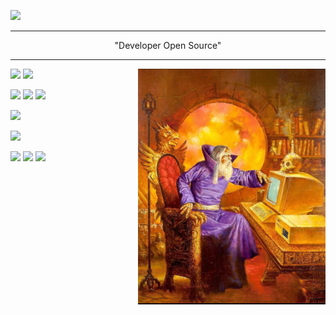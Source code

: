 ![](https://komarev.com/ghpvc/?username=git-cardoso-username&label=PROFILE+VIEWS&style=flat-square&color=lightgrey)
<hr/>
<p align="center">
  "Developer Open Source"
</p>


<hr/>
       
<div>
    <img align="right" src="https://raw.githubusercontent.com/cardosource/cardosource/master/Screenshot_20220925-213302.png" width="300"/>
   
</div>   

![](https://img.shields.io/badge/c-%2300599C.svg?style=for-the-badge&logo=c&logoColor=white)
 ![](https://img.shields.io/badge/c++-%2300599C.svg?style=for-the-badge&logo=c%2B%2B&logoColor=white)




![](https://img.shields.io/badge/python-%2314354C.svg?style=for-the-badge&logo=python&logoColor=white") ![](https://img.shields.io/badge/django-%23092E20.svg?style=for-the-badge&logo=django&logoColor=white)  ![](https://img.shields.io/badge/DJANGO-REST-ff1709?style=for-the-badge&logo=django&logoColor=white&color=ff1709&labelColor=gray)

![](https://img.shields.io/badge/javascript-%23323330.svg?style=for-the-badge&logo=javascript&logoColor=%23F7DF1E")

![](https://img.shields.io/badge/WordPress-%23117AC9.svg?style=for-the-badge&logo=WordPress&logoColor=white)

![](https://img.shields.io/badge/-Postman-FF6C37?logo=postman&logoColor=white&style=for-the-badge)   ![](https://img.shields.io/badge/-git-orange?logo=git&logoColor=white&style=for-the-badge)     ![](https://img.shields.io/badge/figma-%23F24E1E.svg?style=for-the-badge&logo=figma&logoColor=white)
